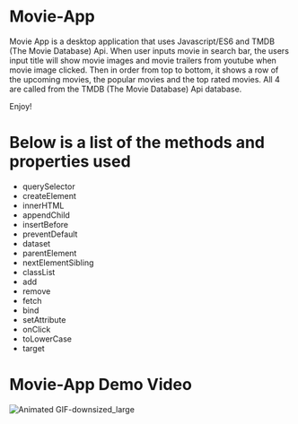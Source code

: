 # Movie-App
Movie App is a desktop application that uses Javascript/ES6 and TMDB (The Movie Database) Api. When user inputs movie in search bar, the users input title will show movie images and movie trailers from youtube when movie image clicked. Then in order from top to bottom, it shows a row of the upcoming movies, the popular movies and the top rated movies. All 4 are called from the TMDB (The Movie Database) Api database.

Enjoy!

# Below is a list of the methods and properties used

* querySelector
* createElement
* innerHTML
* appendChild
* insertBefore
* preventDefault
* dataset
* parentElement
* nextElementSibling
* classList
 * add
 * remove
* fetch
* bind
* setAttribute
* onClick
* toLowerCase
* target

# Movie-App Demo Video

![Animated GIF-downsized_large](https://user-images.githubusercontent.com/69645144/110084168-a21a5f80-7d5d-11eb-8c81-6fc04d737369.gif)
